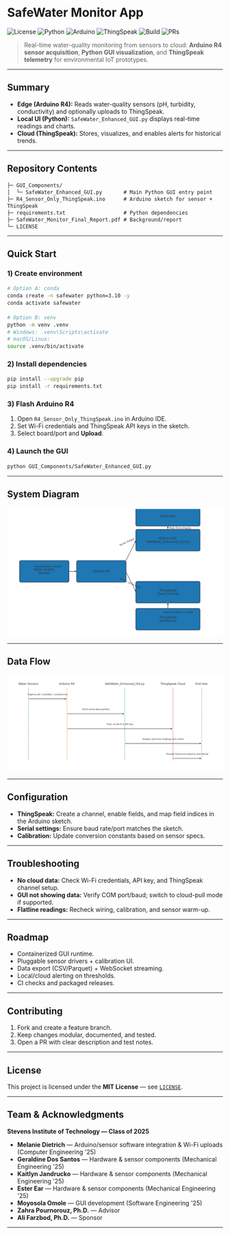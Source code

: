 # SafeWater Monitor App

![License](https://img.shields.io/badge/License-MIT-black.svg)
![Python](https://img.shields.io/badge/Python-3.10%2B-blue)
![Arduino](https://img.shields.io/badge/Arduino-R4-lightgrey)
![ThingSpeak](https://img.shields.io/badge/ThingSpeak-Cloud-green)
![Build](https://img.shields.io/badge/Status-Prototype-purple)
![PRs](https://img.shields.io/badge/PRs-welcome-brightgreen)

> Real-time water-quality monitoring from sensors to cloud: **Arduino R4 sensor acquisition**, **Python GUI visualization**, and **ThingSpeak telemetry** for environmental IoT prototypes.

---

## Summary

- **Edge (Arduino R4):** Reads water-quality sensors (pH, turbidity, conductivity) and optionally uploads to ThingSpeak.
- **Local UI (Python):** `SafeWater_Enhanced_GUI.py` displays real-time readings and charts.
- **Cloud (ThingSpeak):** Stores, visualizes, and enables alerts for historical trends.

---

## Repository Contents

```
├─ GUI_Components/
│  └─ SafeWater_Enhanced_GUI.py       # Main Python GUI entry point
├─ R4_Sensor_Only_ThingSpeak.ino      # Arduino sketch for sensor + ThingSpeak
├─ requirements.txt                   # Python dependencies
├─ SafeWater_Monitor_Final_Report.pdf # Background/report
└─ LICENSE
```

---

## Quick Start

### 1) Create environment

```bash
# Option A: conda
conda create -n safewater python=3.10 -y
conda activate safewater

# Option B: venv
python -m venv .venv
# Windows: .venv\Scripts\activate
# macOS/Linux:
source .venv/bin/activate
```

### 2) Install dependencies

```bash
pip install --upgrade pip
pip install -r requirements.txt
```

### 3) Flash Arduino R4

1. Open `R4_Sensor_Only_ThingSpeak.ino` in Arduino IDE.
2. Set Wi-Fi credentials and ThingSpeak API keys in the sketch.
3. Select board/port and **Upload**.

### 4) Launch the GUI

```bash
python GUI_Components/SafeWater_Enhanced_GUI.py
```

---

## System Diagram

![SafeWater Architecture](assets/safewater_architecture.png)

---

## Data Flow

![SafeWater Data Flow](assets/safewater_data_flow.png)

---

## Configuration

- **ThingSpeak:** Create a channel, enable fields, and map field indices in the Arduino sketch.
- **Serial settings:** Ensure baud rate/port matches the sketch.
- **Calibration:** Update conversion constants based on sensor specs.

---

## Troubleshooting

- **No cloud data:** Check Wi-Fi credentials, API key, and ThingSpeak channel setup.
- **GUI not showing data:** Verify COM port/baud; switch to cloud-pull mode if supported.
- **Flatline readings:** Recheck wiring, calibration, and sensor warm-up.

---

## Roadmap

- Containerized GUI runtime.
- Pluggable sensor drivers + calibration UI.
- Data export (CSV/Parquet) + WebSocket streaming.
- Local/cloud alerting on thresholds.
- CI checks and packaged releases.

---

## Contributing

1. Fork and create a feature branch.
2. Keep changes modular, documented, and tested.
3. Open a PR with clear description and test notes.

---

## License

This project is licensed under the **MIT License** — see [`LICENSE`](LICENSE).

---

## Team & Acknowledgments

**Stevens Institute of Technology — Class of 2025**

- **Melanie Dietrich** — Arduino/sensor software integration & Wi-Fi uploads (Computer Engineering '25)
- **Geraldine Dos Santos** — Hardware & sensor components (Mechanical Engineering '25)
- **Kaitlyn Jandrucko** — Hardware & sensor components (Mechanical Engineering '25)
- **Ester Ear** — Hardware & sensor components (Mechanical Engineering '25)
- **Moyosola Omole** — GUI development (Software Engineering '25)
- **Zahra Pournorouz, Ph.D.** — Advisor
- **Ali Farzbod, Ph.D.** — Sponsor

---
